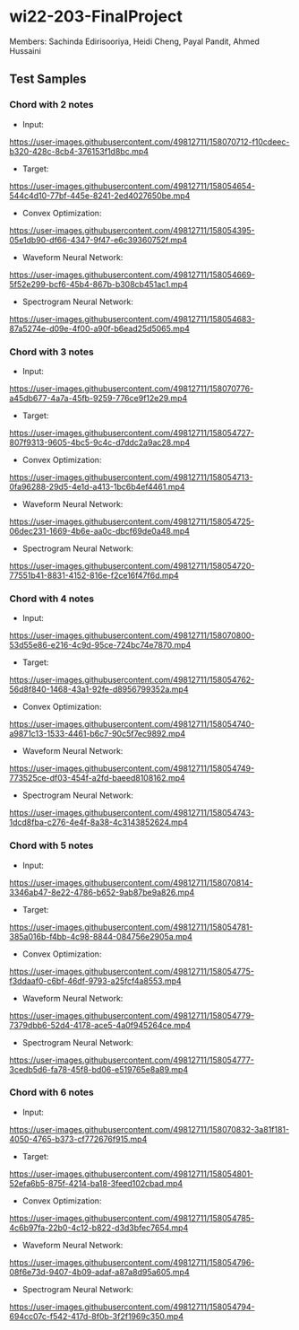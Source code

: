 # wi22-203-FinalProject

Members: Sachinda Edirisooriya, Heidi Cheng, Payal Pandit, Ahmed Hussaini

## Test Samples
### Chord with 2 notes
* Input:


https://user-images.githubusercontent.com/49812711/158070712-f10cdeec-b320-428c-8cb4-376153f1d8bc.mp4


* Target: 


https://user-images.githubusercontent.com/49812711/158054654-544c4d10-77bf-445e-8241-2ed4027650be.mp4


* Convex Optimization: 


https://user-images.githubusercontent.com/49812711/158054395-05e1db90-df66-4347-9f47-e6c39360752f.mp4


* Waveform Neural Network: 


https://user-images.githubusercontent.com/49812711/158054669-5f52e299-bcf6-45b4-867b-b308cb451ac1.mp4


* Spectrogram Neural Network: 


https://user-images.githubusercontent.com/49812711/158054683-87a5274e-d09e-4f00-a90f-b6ead25d5065.mp4


### Chord with 3 notes
* Input: 


https://user-images.githubusercontent.com/49812711/158070776-a45db677-4a7a-45fb-9259-776ce9f12e29.mp4


* Target: 


https://user-images.githubusercontent.com/49812711/158054727-807f9313-9605-4bc5-9c4c-d7ddc2a9ac28.mp4


* Convex Optimization: 


https://user-images.githubusercontent.com/49812711/158054713-0fa96288-29d5-4e1d-a413-1bc6b4ef4461.mp4


* Waveform Neural Network: 


https://user-images.githubusercontent.com/49812711/158054725-06dec231-1669-4b6e-aa0c-dbcf69de0a48.mp4


* Spectrogram Neural Network: 


https://user-images.githubusercontent.com/49812711/158054720-77551b41-8831-4152-816e-f2ce16f47f6d.mp4


### Chord with 4 notes
* Input: 


https://user-images.githubusercontent.com/49812711/158070800-53d55e86-e216-4c9d-95ce-724bc74e7870.mp4


* Target: 


https://user-images.githubusercontent.com/49812711/158054762-56d8f840-1468-43a1-92fe-d8956799352a.mp4


* Convex Optimization: 


https://user-images.githubusercontent.com/49812711/158054740-a9871c13-1533-4461-b6c7-90c5f7ec9892.mp4


* Waveform Neural Network: 


https://user-images.githubusercontent.com/49812711/158054749-773525ce-df03-454f-a2fd-baeed8108162.mp4


* Spectrogram Neural Network: 


https://user-images.githubusercontent.com/49812711/158054743-1dcd8fba-c276-4e4f-8a38-4c3143852624.mp4


### Chord with 5 notes
* Input: 


https://user-images.githubusercontent.com/49812711/158070814-3346ab47-8e22-4786-b652-9ab87be9a826.mp4


* Target: 


https://user-images.githubusercontent.com/49812711/158054781-385a016b-f4bb-4c98-8844-084756e2905a.mp4


* Convex Optimization: 


https://user-images.githubusercontent.com/49812711/158054775-f3ddaaf0-c6bf-46df-9793-a25fcf4a8553.mp4


* Waveform Neural Network: 


https://user-images.githubusercontent.com/49812711/158054779-7379dbb6-52d4-4178-ace5-4a0f945264ce.mp4


* Spectrogram Neural Network: 


https://user-images.githubusercontent.com/49812711/158054777-3cedb5d6-fa78-45f8-bd06-e519765e8a89.mp4


### Chord with 6 notes
* Input: 


https://user-images.githubusercontent.com/49812711/158070832-3a81f181-4050-4765-b373-cf772676f915.mp4


* Target: 


https://user-images.githubusercontent.com/49812711/158054801-52efa6b5-875f-4214-ba18-3feed102cbad.mp4


* Convex Optimization: 


https://user-images.githubusercontent.com/49812711/158054785-4c6b97fa-22b0-4c12-b822-d3d3bfec7654.mp4



* Waveform Neural Network: 


https://user-images.githubusercontent.com/49812711/158054796-08f6e73d-9407-4b09-adaf-a87a8d95a605.mp4


* Spectrogram Neural Network: 


https://user-images.githubusercontent.com/49812711/158054794-694cc07c-f542-417d-8f0b-3f2f1969c350.mp4

